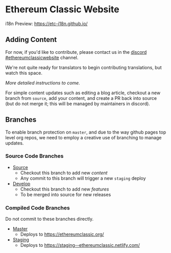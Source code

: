 # Ethereum Classic Website

i18n Preview: https://etc-i18n.github.io/

## Adding Content

For now, if you'd like to contribute, please contact us in the [discord #ethereumclassicwebsite](https://discord.gg/DwQjJ8) channel.

We're not quite ready for translators to begin contributing translations, but watch this space.

*More detailed instructions to come.*

For simple content updates such as editing a blog article, checkout a new branch from `source`, add your content, and create a PR back into source (but do not merge it; this will be managed by maintainers in discord).

## Branches

To enable branch protection on `master`, and due to the way github pages top level org repos, we need to employ a creative use of branching to manage updates.

### Source Code Branches

* [Source](https://github.com/ethereumclassic/ethereumclassic.github.io/tree/source)
  * Checkout this branch to add new *content*
  * Any commit to this branch will trigger a new `staging` deploy
* [Develop](https://github.com/ethereumclassic/ethereumclassic.github.io/tree/develop)
  * Checkout this branch to add new *features*
  * To be merged into source for new releases

### Compiled Code Branches

Do not commit to these branches directly.

* [Master](https://github.com/ethereumclassic/ethereumclassic.github.io/tree/master)
  * Deploys to https://ethereumclassic.org/
* [Staging](https://github.com/ethereumclassic/ethereumclassic.github.io/tree/staging)
  * Deploys to https://staging--ethereumclassic.netlify.com/
